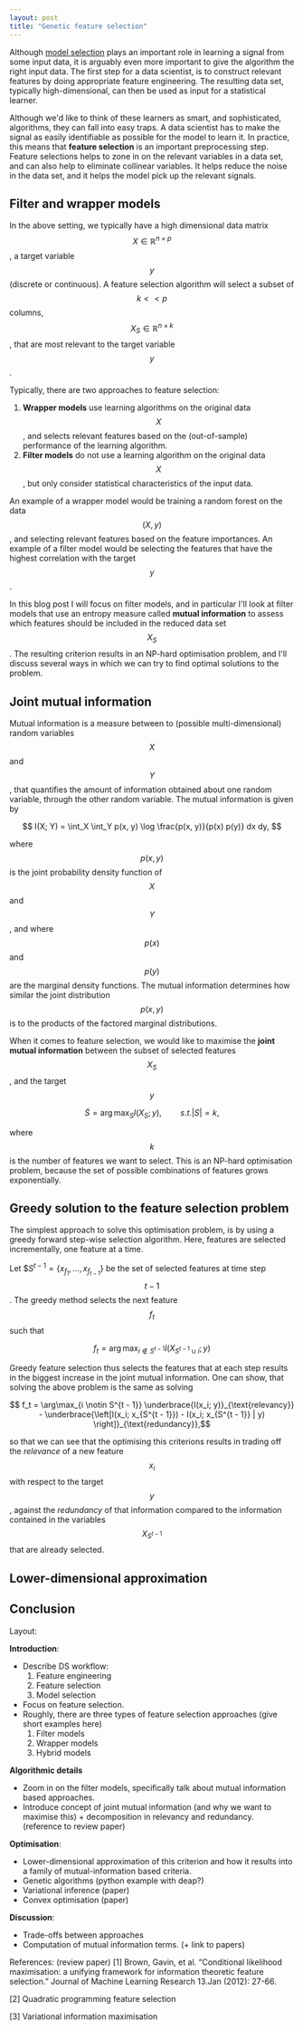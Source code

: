 ```yaml
---
layout: post
title: "Genetic feature selection"
---
```


Although [model selection]() plays an important role in learning a signal from some input data, it is arguably even more important to give the algorithm the right input data. The first step for a data scientist, is to construct relevant features by doing appropriate feature engineering. The resulting data set, typically high-dimensional, can then be used as input for a statistical learner.

Although we'd like to think of these learners as smart, and sophisticated, algorithms, they can fall into easy traps. A data scientist has to make the signal as easily identifiable as possible for the model to learn it. In practice, this means that **feature selection** is an important preprocessing step. Feature selections helps to zone in on the relevant variables in a data set, and can also help to eliminate collinear variables. It helps reduce the noise in the data set, and it helps the model pick up the relevant signals.

## Filter and wrapper models

In the above setting, we typically have a high dimensional data matrix $$X \in \mathbb{R}^{n \times p}$$, a target variable $$y$$ (discrete or continuous). A feature selection algorithm will select a subset of $$k << p$$ columns, $$X_S \in \mathbb{R}^{n \times k}$$, that are most relevant to the target variable $$y$$.

Typically, there are two approaches to feature selection:

1. **Wrapper models** use learning algorithms on the original data $$X$$, and selects relevant features based on the (out-of-sample) performance of the learning algorithm.
2. **Filter models** do not use a learning algorithm on the original data $$X$$, but only consider statistical characteristics of the input data.

An example of a wrapper model would be training a random forest on the data $$(X, y)$$, and selecting relevant features based on the feature importances. An example of a filter model would be selecting the features that have the highest correlation with the target $$y$$.

In this blog post I will focus on filter models, and in particular I'll look at filter models that use an entropy measure called **mutual information** to assess which features should be included in the reduced data set $$X_S$$. The resulting criterion results in an NP-hard optimisation problem, and I'll discuss several ways in which we can try to find optimal solutions to the problem.

## Joint mutual information

Mutual information is a measure between to (possible multi-dimensional) random variables $$X$$ and $$Y$$, that quantifies the amount of information obtained about one random variable, through the other random variable. The mutual information is given by

$$ I(X; Y) = \int_X \int_Y p(x, y) \log \frac{p(x, y)}{p(x) p(y)} dx dy, $$

where $$p(x, y)$$ is the joint probability density function of $$X$$ and $$Y$$, and where $$p(x)$$ and $$p(y)$$ are the marginal density functions. The mutual information determines how similar the joint distribution $$p(x, y)$$ is to the products of the factored marginal distributions.

When it comes to feature selection, we would like to maximise the
**joint mutual information** between the subset of selected features $$X_S$$, and the target $$y$$

$$ \tilde{S} = \arg \max_S I(X_S; y), \quad\quad s.t. |S| = k, $$

where $$k$$ is the number of features we want to select. This is an NP-hard optimisation problem, because the set of possible combinations of features grows exponentially.

## Greedy solution to the feature selection problem

The simplest approach to solve this optimisation problem, is by using a greedy forward step-wise selection algorithm. Here, features are selected incrementally, one feature at a time.

Let $$S^{t - 1} = \{x_{f_1}, \ldots, x_{f_{t - 1}}\}$ be the set of selected features at time step $$t - 1$$. The greedy method selects the next feature $$f_t$$ such that

$$ f_t = \arg\max_{i \notin S^{t - 1}} I(X_{S^{t - 1} \cup i} ; y) $$

Greedy feature selection thus selects the features that at each step results in the biggest increase in the joint mutual information. One can show, that solving the above problem is the same as solving

$$ f_t = \arg\max_{i \notin S^{t - 1}} \underbrace{I(x_i; y)}_{\text{relevancy}} - \underbrace{\left[I(x_i; x_{S^{t - 1}}) - I(x_i; x_{S^{t - 1}} | y) \right]}_{\text{redundancy}},$$

so that we can see that the optimising this criterions results in trading off the *relevance* of a new feature $$x_i$$ with respect to the target $$y$$, against the *redundancy* of that information compared to the information contained in the variables $$X_{S^{t - 1}}$$ that are already selected.

## Lower-dimensional approximation



## Conclusion



Layout:

**Introduction**:

- Describe DS workflow:
  1. Feature engineering
  2. Feature selection
  3. Model selection
- Focus on feature selection.
- Roughly, there are three types of feature selection approaches (give short examples here)
  1. Filter models
  2. Wrapper models
  3. Hybrid models

**Algorithmic details**

- Zoom in on the filter models, specifically talk about mutual information based approaches.
- Introduce concept of joint mutual information (and why we want to maximise this) + decomposition in relevancy and redundancy. (reference to review paper)

**Optimisation**:

- Lower-dimensional approximation of this criterion and how it results into a family of mutual-information based criteria.
- Genetic algorithms (python example with deap?)
- Variational inference (paper)
- Convex optimisation (paper)

**Discussion**:

- Trade-offs between approaches
- Computation of mutual information terms. (+ link to papers)


References:
(review paper) [1] Brown, Gavin, et al. “Conditional likelihood maximisation: a unifying framework for information theoretic feature selection.” Journal of Machine Learning Research 13.Jan (2012): 27-66.

[2] Quadratic programming feature selection

[3] Variational information maximisation

